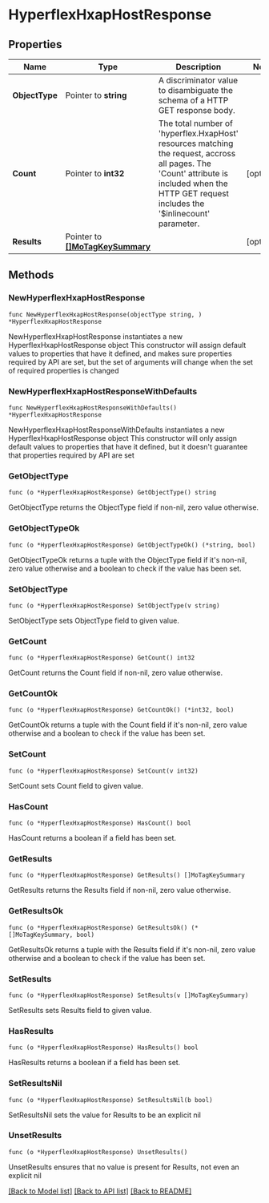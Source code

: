 # HyperflexHxapHostResponse

## Properties

Name | Type | Description | Notes
------------ | ------------- | ------------- | -------------
**ObjectType** | Pointer to **string** | A discriminator value to disambiguate the schema of a HTTP GET response body. | 
**Count** | Pointer to **int32** | The total number of &#39;hyperflex.HxapHost&#39; resources matching the request, accross all pages. The &#39;Count&#39; attribute is included when the HTTP GET request includes the &#39;$inlinecount&#39; parameter. | [optional] 
**Results** | Pointer to [**[]MoTagKeySummary**](MoTagKeySummary.md) |  | [optional] 

## Methods

### NewHyperflexHxapHostResponse

`func NewHyperflexHxapHostResponse(objectType string, ) *HyperflexHxapHostResponse`

NewHyperflexHxapHostResponse instantiates a new HyperflexHxapHostResponse object
This constructor will assign default values to properties that have it defined,
and makes sure properties required by API are set, but the set of arguments
will change when the set of required properties is changed

### NewHyperflexHxapHostResponseWithDefaults

`func NewHyperflexHxapHostResponseWithDefaults() *HyperflexHxapHostResponse`

NewHyperflexHxapHostResponseWithDefaults instantiates a new HyperflexHxapHostResponse object
This constructor will only assign default values to properties that have it defined,
but it doesn't guarantee that properties required by API are set

### GetObjectType

`func (o *HyperflexHxapHostResponse) GetObjectType() string`

GetObjectType returns the ObjectType field if non-nil, zero value otherwise.

### GetObjectTypeOk

`func (o *HyperflexHxapHostResponse) GetObjectTypeOk() (*string, bool)`

GetObjectTypeOk returns a tuple with the ObjectType field if it's non-nil, zero value otherwise
and a boolean to check if the value has been set.

### SetObjectType

`func (o *HyperflexHxapHostResponse) SetObjectType(v string)`

SetObjectType sets ObjectType field to given value.


### GetCount

`func (o *HyperflexHxapHostResponse) GetCount() int32`

GetCount returns the Count field if non-nil, zero value otherwise.

### GetCountOk

`func (o *HyperflexHxapHostResponse) GetCountOk() (*int32, bool)`

GetCountOk returns a tuple with the Count field if it's non-nil, zero value otherwise
and a boolean to check if the value has been set.

### SetCount

`func (o *HyperflexHxapHostResponse) SetCount(v int32)`

SetCount sets Count field to given value.

### HasCount

`func (o *HyperflexHxapHostResponse) HasCount() bool`

HasCount returns a boolean if a field has been set.

### GetResults

`func (o *HyperflexHxapHostResponse) GetResults() []MoTagKeySummary`

GetResults returns the Results field if non-nil, zero value otherwise.

### GetResultsOk

`func (o *HyperflexHxapHostResponse) GetResultsOk() (*[]MoTagKeySummary, bool)`

GetResultsOk returns a tuple with the Results field if it's non-nil, zero value otherwise
and a boolean to check if the value has been set.

### SetResults

`func (o *HyperflexHxapHostResponse) SetResults(v []MoTagKeySummary)`

SetResults sets Results field to given value.

### HasResults

`func (o *HyperflexHxapHostResponse) HasResults() bool`

HasResults returns a boolean if a field has been set.

### SetResultsNil

`func (o *HyperflexHxapHostResponse) SetResultsNil(b bool)`

 SetResultsNil sets the value for Results to be an explicit nil

### UnsetResults
`func (o *HyperflexHxapHostResponse) UnsetResults()`

UnsetResults ensures that no value is present for Results, not even an explicit nil

[[Back to Model list]](../README.md#documentation-for-models) [[Back to API list]](../README.md#documentation-for-api-endpoints) [[Back to README]](../README.md)


